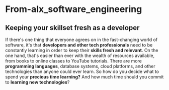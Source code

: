 # From-alx_software_engineering



## Keeping your skillset fresh as a developer
If there's one thing that everyone agrees on in the fast-changing world of software, it's that **developers and other tech professionals** need to be constantly learning in order to keep their **skills fresh and relevant**. On the one hand, that's easier than ever with the wealth of resources available, from books to online classes to YouTube tutorials. There are more **programming languages**, database systems, cloud platforms, and other technologies than anyone could ever learn. So how do you decide what to spend your **precious time learning?** And how much time should you commit to **learning new technologies**?
